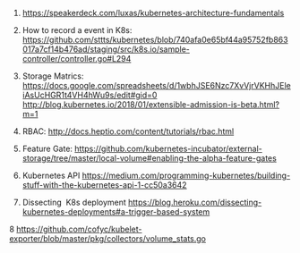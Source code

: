 1. https://speakerdeck.com/luxas/kubernetes-architecture-fundamentals
2. How to record a event in K8s: 
https://github.com/sttts/kubernetes/blob/740afa0e65bf44a95752fb863017a7cf14b476ad/staging/src/k8s.io/sample-controller/controller.go#L294

3. Storage Matrics:
https://docs.google.com/spreadsheets/d/1wbhJSE6Nzc7XvVjrVKHhJEleiAsUcHGR1t4VH4hWu9s/edit#gid=0
http://blog.kubernetes.io/2018/01/extensible-admission-is-beta.html?m=1

4. RBAC: 
http://docs.heptio.com/content/tutorials/rbac.html

5. Feature Gate:
https://github.com/kubernetes-incubator/external-storage/tree/master/local-volume#enabling-the-alpha-feature-gates

6. Kubernetes API
https://medium.com/programming-kubernetes/building-stuff-with-the-kubernetes-api-1-cc50a3642

7. Dissecting  K8s deployment
https://blog.heroku.com/dissecting-kubernetes-deployments#a-trigger-based-system

8 https://github.com/cofyc/kubelet-exporter/blob/master/pkg/collectors/volume_stats.go

